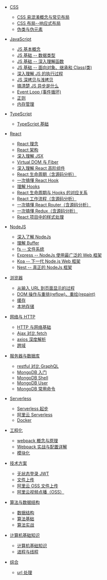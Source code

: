 - [CSS](/css/ "CSS 布局 伪元素")

  - [CSS 易混淆概念与常见布局](/css/interview.md "CSS 常见布局")
  - [CSS 布局--响应式布局](/css/response_style.md "css 响应式布局 Flex")
  <!-- - [CSS 布局--网格布局](/css/grid.md "css 网格布局 Grid") -->
  - [伪类与伪元素](/css/pseudo.md "CSS 伪类 伪元素")

- [JavaScript](/js/ "原生JavaScript")

  - [JS 基本概念](/js/concept.md "JavaScript 基础概念")
  - [JS 基础 -- 数据类型](/js/base.md "JavaScript 数据类型")
  - [JS 基础 -- 深入理解函数](/js/function.md "JavaScript function 函数")
  - [JS 基础 -- 面向对象、继承和 Class(类)](/js/object.md "JavaScript Object 对象")
  - [深入理解 JS 的执行过程](/js/deep.md "JavaScript 深入理解JS执行")
  - [JS 深拷贝与浅拷贝](/js/copy.md "JavaScript 深拷贝与浅拷贝")
  - [搞清楚 JS 异步是什么](/js/async.md "JavaScript 异步")
  - [Event Loop (事件循环)](/js/event_loop.md "JavaScript event loop 事件循环")
  - [正则](/js/regexp.md "JavaScript regexp 正则表达式")
  - [内存管理](/js/memory.md "JavaScript 内存管理")

- [TypeScript](/ts/ "TypeScript 学习")

  - [TypeScript 基础](/ts/base.md "TypeScript 学习笔记")

- [React](/react/ "react 学习 教程 源码")

  - [React 理念](/react/react_base.md "react 理念")
  - [React 架构](/react/react_architecture.md "react 架构")
  - [深入理解 JSX](/react/react_jsx.md "react JSX")
  - [Virtual DOM 与 Fiber](/react/react_virtualDomFiber.md "react fiber 架构 虚拟DOM virtual DOM")
  - [深入理解 React 高阶组件](/react/react_hoc.md "react 高阶组件 HOC")
  - [React 生命周期（含源码分析）](/react/react_lifecycle.md "react 生命周期")
  - [一次搞懂 React Hook](/react/react_hooks.md "react Hooks")
  - [理解 Hooks](/react/react_hooks2.md "react Hooks")
  - [React 生命周期与 Hooks 的对应关系](/react/react_lifecycleHooks.md "react 生命周期与Hooks")
  - [React 工作流程（含源码分析）](/react/react_workFlow.md "react 源码 初始化 渲染流程")
  - [一次搞懂 React Router（含源码分析）](/react/react_router.md "react router 路由 源码")
  - [一次搞懂 Redux（含源码分析）](/react/react_redux.md "react redux 状态管理")
  <!-- - [React 项目中的组件规划](/react/react_component.md "react component") -->
  - [React 项目中的样式处理](/react/react_style.md "react CSS Modules 样式 模块化")
  <!-- - [Antd 分析](/react/react_antd.md "react antd")
  - [React 开源组件库 -- BlockUi](/react/react_blockUi.md "react 组件库 blockUi") -->
  <!-- - [React 常见面试题](/react/react_interview.md "react 面试题") -->

- [NodeJS](/node/ "nodeJs")

  - [深入了解 NodeJs](/node/base.md "认识 Node.js")
  <!-- - [events -- 事件触发器](/node/events.md "NodeJs events 事件") -->
  - [理解 Buffer](/node/buffer.md "NodeJs buffer")
  <!-- - [理解 Stream (流)](/node/stream.md "NodeJs Stream 流") -->
  - [fs -- 文件系统](/node/fs.md "NodeJs fs模块")
  <!-- - [process、child process 和 cluster](/node/process.md "NodeJs 进程") -->
  - [Express -- NodeJs 使用最广泛的 Web 框架](/node/express.md "express")
  - [Koa -- 下一代 Node.js Web 框架](/node/koa.md "koa")
  - [Nest -- 真正的 NodeJs 框架](/node/nest.md "nest")

- [浏览器](/browser/ "浏览器")

  - [从输入 URL 到页面显示的过程](/browser/urlToView.md "浏览器 从URL到页面显示")
  - [DOM 操作与重排(reflow)、重绘(repaint)](/browser/reflow_repaint.md "浏览器 重排 reflow 重绘 repaint")
  - [缓存](/browser/cache.md "浏览器 缓存")
  - [本地存储](/browser/storage.md "浏览器 本地存储")

- [网络与 HTTP](/http/ "HTTP")

  - [HTTP 与网络基础](/http/http.md "网络 HTTP")
  - [Ajax 对比 fetch](/http/ajaxVsFetch.md "Ajax、fetch")
  - [axios 深度解析](/http/axios.md "axios")
  - [跨域](/http/cors.md "HTTP 跨域 CORS JSONP")

- [服务器与数据库](/server/ "服务器")

  - [restful 对比 GraphQL](/server/restfulVsGraphql.md "restful 对比 GraphQL")
  - [MongoDB 入门](/server/mongo.md "MongoDB 入门")
  - [MongoDB Shell](/server/mongo_shell.md "MongoDB 入门")
  - [MongoDB User](/server/mongo_user.md "MongoDB 入门")
  - [MongoDB 常用命令](/server/mongo_command.md "MongoDB 入门")

- [Serverless](/serverless/ "severless")

  - [Serverless 起步](/serverless/start.md "serverless 概念 基础")
  - [阿里云 Serverless](/serverless/aliServerless.md "aliyun 阿里云 serverless 使用")
  - [Docker](/serverless/docker.md "docker 简介 容器 镜像")

- [工程化](/projectBuild/ "前端工程化 webpack")

  - [webpack 概念与原理](/projectBuild/webpack.md "webpack")
  - [Webpack 实战与配置详解](/projectBuild/webpack_case.md "webpack")
  - [模块化](/projectBuild/modules.md "JS module")

- [技术方案](/scheme/ "技术方案")

  - [无状态登录 JWT](/scheme/JWT.md "无状态登录")
  - [文件上传](/scheme/upload.md "文件上传 upload")
  - [阿里云 OSS 文件上传](/scheme/oss.md "阿里云文件上传 upload OSS")
  - [阿里云视频点播（OSS）](/scheme/vod.md "视频点播")

- [算法与数据结构](/algorithmStructure/ "算法 数据结构")

  - [数据结构](/algorithmStructure/structure.md "数据结构")
  - [算法基础](/algorithmStructure/algorithm.md "算法")
  - [算法实战](/algorithmStructure/algorithms.md "算法实战")

- [计算机基础知识](/base/ "计算机基础知识")

  - [计算机基础知识](/base/computerBase.md "计算机 基础知识")
  - [进程与线程](/base/thread.md "进程 线程")

- [综合](/synthesize/ "综合")

  - [url 处理](/synthesize/url.md "url")

<!-- - [1000 问](/ask1000/ "前端1000问")

  - [CSS](/ask1000/1css.md "CSS 面试题")
  - [JS](/ask1000/2js.md "js 面试题")
  - [React](/ask1000/3react.md "react 面试题")
  - [Node.js](/ask1000/4node.md "node 面试题")
  - [浏览器](/ask1000/5browser.md "browser 面试题")
  - [HTTP](/ask1000/6http.md "http 面试题")
  - [前端工程化](/ask1000/7project.md "project 面试题")
  - [算法](/ask1000/8algorithm.md "algorithm 面试题") -->
